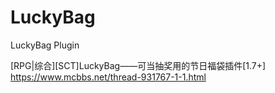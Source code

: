 # LuckyBag
LuckyBag Plugin

[RPG|综合][SCT]LuckyBag——可当抽奖用的节日福袋插件[1.7+]
https://www.mcbbs.net/thread-931767-1-1.html
